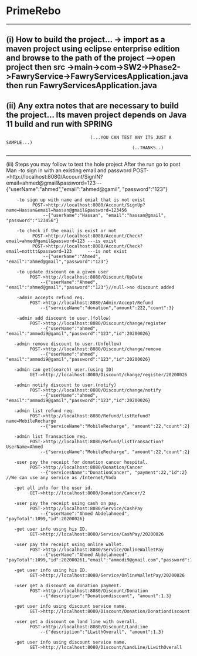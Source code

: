 # PrimeRebo

---------------------------------------------------------------------------------------------------------------
(i) How to build the project...
    -> import as a maven project using eclipse enterprise edition and browse to the path of the project
    -->open project then 
            src ->main->com->SW2->Phase2->FawryService->FawryServicesApplication.java
              then run FawryServicesApplication.java
---------------------------------------------------------------------------------------------------------------              

(ii) Any extra notes that are necessary to build the project... 
    Its maven project depends on Java 11 build and run with SPRING
---------------------------------------------------------------------------------------------------------------
                                    (...YOU CAN TEST ANY ITS JUST A SAMPLE...)
                                                    (..THANKS..)
---------------------------------------------------------------------------------------------------------------
(iii) Steps you may follow to test the hole project 
    After the run go to post Man
        -to sign in with an existing email and password
              POST->http://localhost:8080/Account/SignIN?email=ahmed@gmail&password=123
                  --{"userName":"ahmed","email":"ahmed@gamil", "password":"123"} 
                  
        -to sign up with name and emial that is not exist  
              POST->http://localhost:8080/Account/SignUp?name=Hassan&email=hassan@gmail&password=123456
                  --{"userName":"Hassan", "email":"hassan@gmail", "password":"123456"} 
                  
        -to check if the email is exist or not
              POST->http://localhost:8080/Account/Check?email=ahmed@gamil&password=123 ---is exist
              POST->http://localhost:8080/Account/Check?email=notttt&password=123      ---is not exist
                  --{"userName":"Ahmed", "email":"ahmed@gmail","password":"123"} 
                  
        -to update discount on a given user
             POST->http://localhost:8080/Discount/UpDate
                 --{"userName":"Ahmed", "email":"ahmed@gmail","password":"123"}//null->no discount added 
                 
        -admin accepts refund req.
             POST->http://localhost:8080/Admin/Accept/Refund
                 --{"serviceName":"donation","amount":222,"count":3}
                 
        -admin add discount to user.(follow)
             POST->http://localhost:8080/Discount/change/register
                 --{"userName":"ahmed", "email":"ammodi9@gamil","password":"123","id":20200026}
       
       -admin remove discount to user.(Unfollow)
             POST->http://localhost:8080/Discount/change/remove
                 --{"userName":"ahmed", "email":"ammodi9@gamil","password":"123","id":20200026}
       
       -admin can get(search) user.(using ID)
             GET->http://localhost:8080/Discount/change/register/20200026
                
       -admin notify discount to user.(notify)
             POST->http://localhost:8080/Discount/change/notify
                 --{"userName":"ahmed", "email":"ammodi9@gamil","password":"123","id":20200026}
        
       -admin list refund req.
             POST->http://localhost:8080/Refund/listRefund?name=MobileRecharge
                 --{"serviceName":"MobileRecharge", "amount":22,"count":2} 
 
       -admin list Transaction req.
             POST->http://localhost:8080/Refund/listTransaction?UserName=Ahmed
                 --{"serviceName":"MobileRecharge", "amount":22,"count":2} 
                 
       -user pay the receipt for donation cancer hospital.
             POST->http://localhost:8080/Donation/Cancer
                 --{"servicesName":"DonationCancer", "payment":22,"id":2} //We can use any service as /Internet/Voda 
  
       -get all info for the user id.
             GET->http://localhost:8080/Donation/Cancer/2
               
       -user pay the receipt using cash on pay.
             POST->http://localhost:8080/Service/CashPay
                 --{"userName":"Ahmed Abdelahmeed", "payTotal":1099,"id":20200026} 
  
       -get user info using his ID.
             GET->http://localhost:8080/Service/CashPay/20200026
                 
       -user pay the receipt using online wallet.
             POST->http://localhost:8080/Service/OnlineWalletPay
                 --{"userName":"Ahmed Abdelahmeed", "payTotal":1099,"id":202000261,"email":"ammodi9@gmail.com","password":123}
                 
       -get user info using his ID.
             GET->http://localhost:8080/Service/OnlineWalletPay/20200026
             
       -user get a discount on donation payment.
             POST->http://localhost:8080/Discount/Donation
                 --{"description":"Donationdiscount", "amount":1.3} 
                 
       -get user info using discount service name.
             GET->http://localhost:8080/Discount/Donation/Donationdiscount
       
       -user get a discount on land line with overall.
             POST->http://localhost:8080/Discount/LandLine
                 --{"description":"LLwithOverall", "amount":1.3}     
                 
       -get user info using discount service name.
             GET->http://localhost:8080/Discount/LandLine/LLwithOverall
                  
                 
        
       
                       
             
                 
                 
                 
                 
                 
                 
                 
                 
                 
                 
                 
                 
                 
                 
                 
                 
                 
                 
                 
                 
                 
                 
                 
                 
                 
                 
                 
                 
                 
                 
                 
                 
                 
                 
                 
                 
                 
                          













                 
